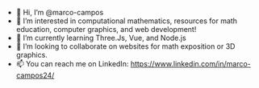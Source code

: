 - 👋 Hi, I’m @marco-campos
- 👀 I’m interested in computational mathematics, resources for math education, computer graphics, and web development!
- 🌱 I’m currently learning Three.Js, Vue, and Node.js
- 💞️ I’m looking to collaborate on websites for math exposition or 3D graphics.
- 📫 You can reach me on LinkedIn: https://www.linkedin.com/in/marco-campos24/

<!---
marco-campos/marco-campos is a ✨ special ✨ repository because its `README.md` (this file) appears on your GitHub profile.
You can click the Preview link to take a look at your changes.
--->
